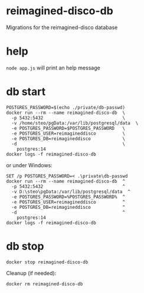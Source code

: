# reimagined-disco-db
Migrations for the reimagined-disco database

# help
`node app.js` will print an help message

# db start

```
POSTGRES_PASSWORD=$(echo ./private/db-passwd)
docker run --rm --name reimagined-disco-db  \
  -p 5432:5432                              \
  -v /home/steo/pgData:/var/lib/postgresql/data  \
  -e POSTGRES_PASSWORD=$POSTGRES_PASSWORD   \
  -e POSTGRES_USER=reimagineddisco          \
  -e POSTGRES_DB=reimagineddisco            \
  -d                                        \
    postgres:14
docker logs -f reimagined-disco-db
```
or under Windows:
```
SET /p POSTGRES_PASSWORD=< .\private\db-passwd
docker run --rm --name reimagined-disco-db  ^
  -p 5432:5432                              ^
  -v D:\steo\pgData:/var/lib/postgresql/data  ^
  -e POSTGRES_PASSWORD=%POSTGRES_PASSWORD%  ^
  -e POSTGRES_USER=reimagineddisco          ^
  -e POSTGRES_DB=reimagineddisco            ^
  -d                                        ^
    postgres:14
docker logs -f reimagined-disco-db
```

# db stop
```
docker stop reimagined-disco-db
```

Cleanup (if needed):
```
docker rm reimagined-disco-db
```